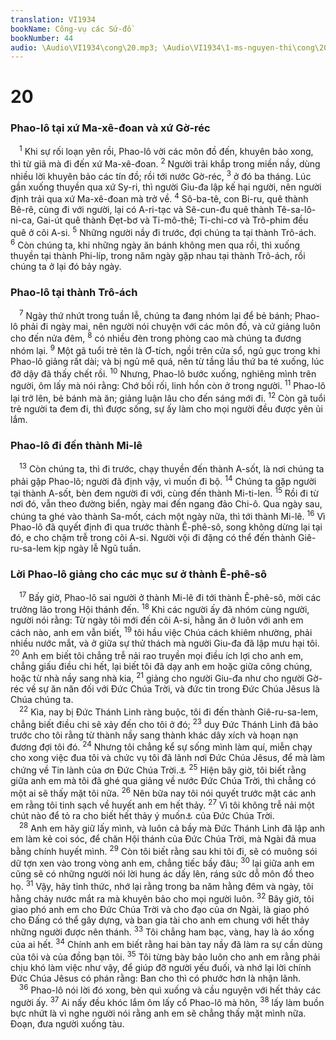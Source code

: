 ```yaml
---
translation: VI1934
bookName: Công-vụ các Sứ-đồ 
bookNumber: 44
audio: \Audio\VI1934\cong\20.mp3; \Audio\VI1934\1-ms-nguyen-thi\cong\20.mp3; \Audio\VI1934\2-ms-david-dong\cong\20.mp3
---
```


<div class="title"><h1>20</h1><h3>Phao-lô tại xứ Ma-xê-đoan và xứ Gờ-réc</h3></div>
<span class="verse cong_20_1"> <sup>1</sup> Khi sự rối loạn yên rồi, Phao-lô vời các môn đồ đến, khuyên bảo xong, thì từ giã mà đi đến xứ Ma-xê-đoan. </span>
<span class="verse cong_20_2"><sup>2</sup> Người trải khắp trong miền nầy, dùng nhiều lời khuyên bảo các tín đồ; rồi tới nước Gờ-réc, </span>
<span class="verse cong_20_3"><sup>3</sup> ở đó ba tháng. Lúc gần xuống thuyền qua xứ Sy-ri, thì người Giu-đa lập kế hại người, nên người định trải qua xứ Ma-xê-đoan mà trở về. </span>
<span class="verse cong_20_4"><sup>4</sup> Sô-ba-tê, con Bi-ru, quê thành Bê-rê, cùng đi với người, lại có A-ri-tạc và Sê-cun-đu quê thành Tê-sa-lô-ni-ca, Gai-út quê thành Đẹt-bơ và Ti-mô-thê; Ti-chi-cơ và Trô-phim đều quê ở cõi A-si. </span>
<span class="verse cong_20_5"><sup>5</sup> Những người nầy đi trước, đợi chúng ta tại thành Trô-ách. </span>
<span class="verse cong_20_6"><sup>6</sup> Còn chúng ta, khi những ngày ăn bánh không men qua rồi, thì xuống thuyền tại thành Phi-líp, trong năm ngày gặp nhau tại thành Trô-ách, rồi chúng ta ở lại đó bảy ngày. <br/></span>
<div class="title"><h3>Phao-lô tại thành Trô-ách</h3></div>
<span class="verse cong_20_7"> <sup>7</sup> Ngày thứ nhứt trong tuần lễ, chúng ta đang nhóm lại để bẻ bánh; Phao-lô phải đi ngày mai, nên người nói chuyện với các môn đồ, và cứ giảng luôn cho đến nửa đêm, </span>
<span class="verse cong_20_8"><sup>8</sup> có nhiều đèn trong phòng cao mà chúng ta đương nhóm lại. </span>
<span class="verse cong_20_9"><sup>9</sup> Một gã tuổi trẻ tên là Ơ-tích, ngồi trên cửa sổ, ngủ gục trong khi Phao-lô giảng rất dài; và bị ngủ mê quá, nên từ tầng lầu thứ ba té xuống, lúc đỡ dậy đã thấy chết rồi. </span>
<span class="verse cong_20_10"><sup>10</sup> Nhưng, Phao-lô bước xuống, nghiêng mình trên người, ôm lấy mà nói rằng: Chớ bối rối, linh hồn còn ở trong người. </span>
<span class="verse cong_20_11"><sup>11</sup> Phao-lô lại trở lên, bẻ bánh mà ăn; giảng luận lâu cho đến sáng mới đi. </span>
<span class="verse cong_20_12"><sup>12</sup> Còn gã tuổi trẻ người ta đem đi, thì được sống, sự ấy làm cho mọi người đều được yên ủi lắm. <br/></span>
<div class="title"><h3>Phao-lô đi đến thành Mi-lê</h3></div>
<span class="verse cong_20_13"> <sup>13</sup> Còn chúng ta, thì đi trước, chạy thuyền đến thành A-sốt, là nơi chúng ta phải gặp Phao-lô; người đã định vậy, vì muốn đi bộ. </span>
<span class="verse cong_20_14"><sup>14</sup> Chúng ta gặp người tại thành A-sốt, bèn đem người đi với, cùng đến thành Mi-ti-len. </span>
<span class="verse cong_20_15"><sup>15</sup> Rồi đi từ nơi đó, vẫn theo đường biển, ngày mai đến ngang đảo Chi-ô. Qua ngày sau, chúng ta ghé vào thành Sa-mốt, cách một ngày nữa, thì tới thành Mi-lê. </span>
<span class="verse cong_20_16"><sup>16</sup> Vì Phao-lô đã quyết định đi qua trước thành Ê-phê-sô, song không dừng lại tại đó, e cho chậm trễ trong cõi A-si. Người vội đi đặng có thể đến thành Giê-ru-sa-lem kịp ngày lễ Ngũ tuần. <br/></span>
<div class="title"><h3>Lời Phao-lô giảng cho các mục sư ở thành Ê-phê-sô</h3></div>
<span class="verse cong_20_17"> <sup>17</sup> Bấy giờ, Phao-lô sai người ở thành Mi-lê đi tới thành Ê-phê-sô, mời các trưởng lão trong Hội thánh đến. </span>
<span class="verse cong_20_18"><sup>18</sup> Khi các người ấy đã nhóm cùng người, người nói rằng: Từ ngày tôi mới đến cõi A-si, hằng ăn ở luôn với anh em cách nào, anh em vẫn biết, </span>
<span class="verse cong_20_19"><sup>19</sup> tôi hầu việc Chúa cách khiêm nhường, phải nhiều nước mắt, và ở giữa sự thử thách mà người Giu-đa đã lập mưu hại tôi. </span>
<span class="verse cong_20_20"><sup>20</sup> Anh em biết tôi chẳng trễ nải rao truyền mọi điều ích lợi cho anh em, chẳng giấu điều chi hết, lại biết tôi đã dạy anh em hoặc giữa công chúng, hoặc từ nhà nầy sang nhà kia, </span>
<span class="verse cong_20_21"><sup>21</sup> giảng cho người Giu-đa như cho người Gờ-réc về sự ăn năn đối với Đức Chúa Trời, và đức tin trong Đức Chúa Jêsus là Chúa chúng ta. <br/></span>
<span class="verse cong_20_22"> <sup>22</sup> Kìa, nay bị Đức Thánh Linh ràng buộc, tôi đi đến thành Giê-ru-sa-lem, chẳng biết điều chi sẽ xảy đến cho tôi ở đó; </span>
<span class="verse cong_20_23"><sup>23</sup> duy Đức Thánh Linh đã bảo trước cho tôi rằng từ thành nầy sang thành khác dây xích và hoạn nạn đương đợi tôi đó. </span>
<span class="verse cong_20_24"><sup>24</sup> Nhưng tôi chẳng kể sự sống mình làm quí, miễn chạy cho xong việc đua tôi và chức vụ tôi đã lãnh nơi Đức Chúa Jêsus, để mà làm chứng về Tin lành của ơn Đức Chúa Trời.<a data-toggle="tooltip" data-placement="bottom" title="2Ti 4:7">⚓</a></span>
<span class="verse cong_20_25"><sup>25</sup> Hiện bây giờ, tôi biết rằng giữa anh em mà tôi đã ghé qua giảng về nước Đức Chúa Trời, thì chẳng có một ai sẽ thấy mặt tôi nữa. </span>
<span class="verse cong_20_26"><sup>26</sup> Nên bữa nay tôi nói quyết trước mặt các anh em rằng tôi tinh sạch về huyết anh em hết thảy. </span>
<span class="verse cong_20_27"><sup>27</sup> Vì tôi không trễ nải một chút nào để tỏ ra cho biết hết thảy ý muốn<a data-toggle="tooltip" data-placement="bottom" title="Ctd: ý định">⚓</a> của Đức Chúa Trời. <br/></span>
<span class="verse cong_20_28"> <sup>28</sup> Anh em hãy giữ lấy mình, và luôn cả bầy mà Đức Thánh Linh đã lập anh em làm kẻ coi sóc, để chăn Hội thánh của Đức Chúa Trời, mà Ngài đã mua bằng chính huyết mình. </span>
<span class="verse cong_20_29"><sup>29</sup> Còn tôi biết rằng sau khi tôi đi, sẽ có muông sói dữ tợn xen vào trong vòng anh em, chẳng tiếc bầy đâu; </span>
<span class="verse cong_20_30"><sup>30</sup> lại giữa anh em cũng sẽ có những người nói lời hung ác dấy lên, ráng sức dỗ môn đồ theo họ. </span>
<span class="verse cong_20_31"><sup>31</sup> Vậy, hãy tỉnh thức, nhớ lại rằng trong ba năm hằng đêm và ngày, tôi hằng chảy nước mắt ra mà khuyên bảo cho mọi người luôn. </span>
<span class="verse cong_20_32"><sup>32</sup> Bây giờ, tôi giao phó anh em cho Đức Chúa Trời và cho đạo của ơn Ngài, là giao phó cho Đấng có thể gây dựng, và ban gia tài cho anh em chung với hết thảy những người được nên thánh. </span>
<span class="verse cong_20_33"><sup>33</sup> Tôi chẳng ham bạc, vàng, hay là áo xống của ai hết. </span>
<span class="verse cong_20_34"><sup>34</sup> Chính anh em biết rằng hai bàn tay nầy đã làm ra sự cần dùng của tôi và của đồng bạn tôi. </span>
<span class="verse cong_20_35"><sup>35</sup> Tôi từng bày bảo luôn cho anh em rằng phải chịu khó làm việc như vậy, để giúp đỡ người yếu đuối, và nhớ lại lời chính Đức Chúa Jêsus có phán rằng: Ban cho thì có phước hơn là nhận lãnh. <br/></span>
<span class="verse cong_20_36"> <sup>36</sup> Phao-lô nói lời đó xong, bèn quì xuống và cầu nguyện với hết thảy các người ấy. </span>
<span class="verse cong_20_37"><sup>37</sup> Ai nấy đều khóc lắm ôm lấy cổ Phao-lô mà hôn, </span>
<span class="verse cong_20_38"><sup>38</sup> lấy làm buồn bực nhứt là vì nghe người nói rằng anh em sẽ chẳng thấy mặt mình nữa. Đoạn, đưa người xuống tàu. <br/></span>
